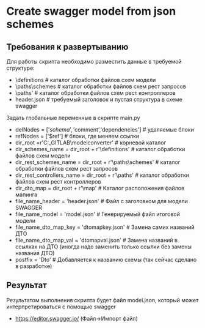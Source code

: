 Create swagger model from json schemes 
=============================

Требования к развертыванию
--------------------------
Для работы скрипта необходимо разместить данные в требуемой структуре:

- \definitions # каталог обработки файлов схем модели
- \paths\schemes # каталог обработки файлов схем рест запросов
- \paths' # каталог обработки файлов схем рест контроллеров
- header.json # требуемый заголовок и пустая структура в схеме swagger 

Задать глобальные переменные в скрипте main.py

- delNodes = ['$schema', '$comment','dependencies'] # удаляемые блоки
- refNodes = ['$ref'] # блоки, где меняем ссылки
- dir_root =r'C:\_GITLAB\modelconverter' # корневой каталог
- dir_schemes_name = dir_root + r'\definitions' # каталог обработки файлов схем модели
- dir_rest_schemes_name = dir_root + r'\paths\schemes' # каталог обработки файлов схем рест запросов
- dir_rest_controllers_name = dir_root + r'\paths' # каталог обработки файлов схем рест контроллеров
- dir_dto_map = dir_root + r'\map' # Каталог расположения файлов мапинга
- file_name_header = 'header.json' # Файл с заголовком для модели SWAGGER
- file_name_model = 'model.json' # Генерируемый файл итоговой модели
- file_name_dto_map_key = 'dtomapkey.json' # Замена самих названий ДТО
- file_name_dto_map_val = 'dtomapval.json' # Замена названий в ссылках на ДТО (иногда надо заменить только ссылки без замены названия ДТО)
- postfix = 'Dto' # Добавляется к названию схемы (так сейчас сделано в разработке)

Результат
---------
Результатом выполнения скрипта будет файл model.json, который может интерпретироваться с помощью swagger

- https://editor.swagger.io/ (Файл->Импорт файл)